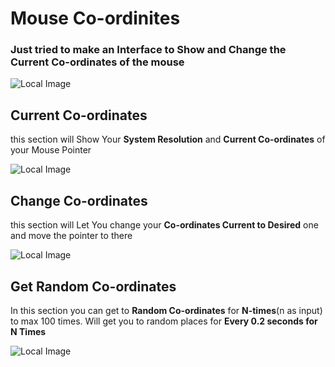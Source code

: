 # Mouse Co-ordinites

### Just tried to make an Interface to Show and Change the Current Co-ordinates of the mouse

![Local Image](images/full.png)





## Current Co-ordinates
this section will Show Your **System Resolution** and **Current Co-ordinates** of your Mouse Pointer 

![Local Image](images/current.png)

## Change Co-ordinates
this section will Let You change your **Co-ordinates Current to Desired** one and move the pointer to there

![Local Image](images/change.png)

## Get Random Co-ordinates
In this section you can get to **Random Co-ordinates** for **N-times**(n as input) to max 100 times. Will get you to random places for **Every 0.2 seconds for N Times**

![Local Image](images/random.png)